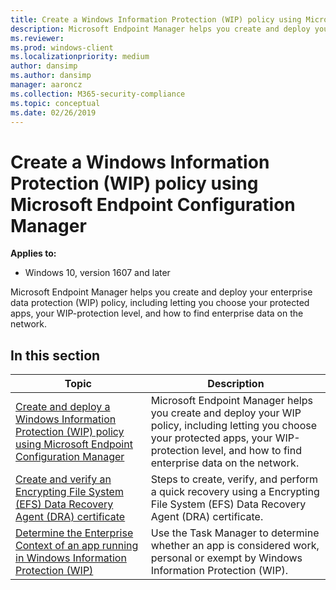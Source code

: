 ```yaml
---
title: Create a Windows Information Protection (WIP) policy using Microsoft Endpoint Manager (Windows 10)
description: Microsoft Endpoint Manager helps you create and deploy your enterprise data protection (WIP) policy, including letting you choose your protected apps, your WIP-protection level, and how to find enterprise data on the network.
ms.reviewer: 
ms.prod: windows-client
ms.localizationpriority: medium
author: dansimp
ms.author: dansimp
manager: aaroncz
ms.collection: M365-security-compliance
ms.topic: conceptual
ms.date: 02/26/2019
---
```


# Create a Windows Information Protection (WIP) policy using Microsoft Endpoint Configuration Manager
**Applies to:**

- Windows 10, version 1607 and later

Microsoft Endpoint Manager helps you create and deploy your enterprise data protection (WIP) policy, including letting you choose your protected apps, your WIP-protection level, and how to find enterprise data on the network.

## In this section

|Topic |Description |
|------|------------|
|[Create and deploy a Windows Information Protection (WIP) policy using Microsoft Endpoint Configuration Manager](create-wip-policy-using-configmgr.md) |Microsoft Endpoint Manager helps you create and deploy your WIP policy, including letting you choose your protected apps, your WIP-protection level, and how to find enterprise data on the network. |
|[Create and verify an Encrypting File System (EFS) Data Recovery Agent (DRA) certificate](create-and-verify-an-efs-dra-certificate.md) |Steps to create, verify, and perform a quick recovery using a Encrypting File System (EFS) Data Recovery Agent (DRA) certificate. |
|[Determine the Enterprise Context of an app running in Windows Information Protection (WIP)](wip-app-enterprise-context.md) |Use the Task Manager to determine whether an app is considered work, personal or exempt by Windows Information Protection (WIP). |
